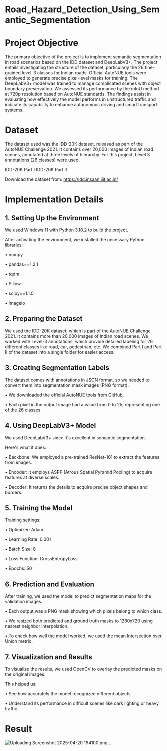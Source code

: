 # Road_Hazard_Detection_Using_Semantic_Segmentation
# Project Objective
The primary objective of the project is to implement semantic segmentation in road scenarios based on the IDD dataset and DeepLabV3+. The project entails investigating the structure of the dataset, particularly the 26 fine-grained level-3 classes for Indian roads. Official AutoNUE tools were employed to generate precise pixel-level masks for training. The DeepLabV3+ model was trained to manage complicated scenes with object boundary preservation. We assessed its performance by the mIoU method at 720p resolution based on AutoNUE standards. The findings assist in evaluating how effectively the model performs in unstructured traffic and indicate its capability to enhance autonomous driving and smart transport systems.
# Dataset
The dataset used was the IDD-20K dataset, released as part of the AutoNUE Challenge 2021. It contains over 20,000 images of Indian road scenes, annotated at three levels of hierarchy. For this project, Level 3 annotations (26 classes) were used.

IDD-20K Part I
IDD-20K Part II

Download the dataset from: https://idd.insaan.iiit.ac.in/
# Implementation Details
## 1. Setting Up the Environment
We used Windows 11 with Python 3.10.2 to build the project.


After activating the environment, we installed the necessary Python libraries:


•	numpy


•	pandas==1.2.1


•	tqdm


•	Pillow


•	scipy==1.1.0


•	imageio
## 2. Preparing the Dataset
We used the IDD-20K dataset, which is part of the AutoNUE Challenge 2021. It contains more than 20,000 images of Indian road scenes.
We worked with Level-3 annotations, which provide detailed labeling for 26 different classes like road, car, pedestrian, etc.
We combined Part I and Part II of the dataset into a single folder for easier access.
## 3. Creating Segmentation Labels
The dataset comes with annotations in JSON format, so we needed to convert them into segmentation mask images (PNG format).


•	We downloaded the official AutoNUE tools from GitHub.


•	Each pixel in the output image had a value from 0 to 25, representing one of the 26 classes.
## 4. Using DeepLabV3+ Model
We used DeepLabV3+ since it's excellent in semantic segmentation.


Here's what it does:


• Backbone: We employed a pre-trained ResNet-101 to extract the features from images.


• Encoder: It employs ASPP (Atrous Spatial Pyramid Pooling) to acquire features at diverse scales.


• Decoder: It returns the details to acquire precise object shapes and borders.
## 5. Training the Model
Training settings:


•	Optimizer: Adam


•	Learning Rate: 0.001


•	Batch Size: 8


•	Loss Function: CrossEntropyLoss


•	Epochs: 50
## 6. Prediction and Evaluation
After training, we used the model to predict segmentation maps for the validation images.


•	Each output was a PNG mask showing which pixels belong to which class.


•	We resized both predicted and ground truth masks to 1280x720 using nearest neighbor interpolation.


•	To check how well the model worked, we used the mean Intersection over Union metric.
## 7. Visualization and Results
To visualize the results, we used OpenCV to overlay the predicted masks on the original images.


This helped us:


•	See how accurately the model recognized different objects


•	Understand its performance in difficult scenes like dark lighting or heavy traffic.
# Result

![Uploading Screenshot 2025-04-20 194100.png…]()

